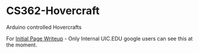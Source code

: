 # CS362-Hovercraft
Arduino controlled Hovercrafts

For [Initial Page Writeup](https://docs.google.com/a/uic.edu/document/d/1u3M5voNZq3Pz_dSWL6FbEP58WjNN0htOGeksJYIGNs4/edit?usp=sharing) - Only Internal UIC.EDU google users can see this at the moment.

